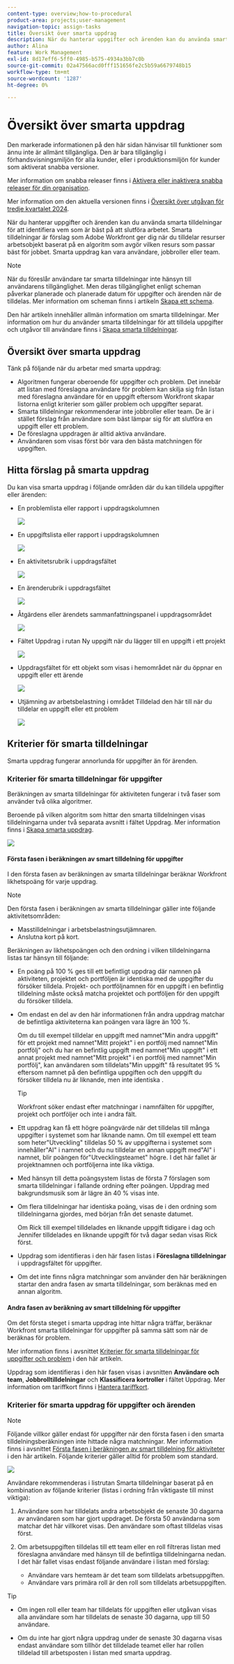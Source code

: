 ```yaml
---
content-type: overview;how-to-procedural
product-area: projects;user-management
navigation-topic: assign-tasks
title: Översikt över smarta uppdrag
description: När du hanterar uppgifter och ärenden kan du använda smarta tilldelningar för att identifiera vem som är bäst på att slutföra arbetet. Smarta tilldelningar är förslag som Adobe Workfront ger dig när du tilldelar resurser arbetsobjekt baserat på en algoritm som avgör vilken resurs som passar bäst för jobbet.
author: Alina
feature: Work Management
exl-id: 8d17eff6-5ff0-4985-b575-4934a3bb7c0b
source-git-commit: 02a47566acd0fff151656fe2c5b59a6679748b15
workflow-type: tm+mt
source-wordcount: '1287'
ht-degree: 0%

---
```


# Översikt över smarta uppdrag

<!--keep the yellow around the Rate card job roles and the Preview intro for those-->

<span class="preview">Den markerade informationen på den här sidan hänvisar till funktioner som ännu inte är allmänt tillgängliga. Den är bara tillgänglig i förhandsvisningsmiljön för alla kunder, eller i produktionsmiljön för kunder som aktiverat snabba versioner.</span>

<span class="preview">Mer information om snabba releaser finns i [Aktivera eller inaktivera snabba releaser för din organisation](/help/quicksilver/administration-and-setup/set-up-workfront/configure-system-defaults/enable-fast-release-process.md).</span>

<span class="preview">Mer information om den aktuella versionen finns i [Översikt över utgåvan för tredje kvartalet 2024](/help/quicksilver/product-announcements/product-releases/24-q3-release-activity/24-q3-release-overview.md).</span>

När du hanterar uppgifter och ärenden kan du använda smarta tilldelningar för att identifiera vem som är bäst på att slutföra arbetet. Smarta tilldelningar är förslag som Adobe Workfront ger dig när du tilldelar resurser arbetsobjekt baserat på en algoritm som avgör vilken resurs som passar bäst för jobbet. Smarta uppdrag kan vara användare, jobbroller eller team.

>[!NOTE]
>
>När du föreslår användare tar smarta tilldelningar inte hänsyn till användarens tillgänglighet. Men deras tillgänglighet enligt scheman påverkar planerade och planerade datum för uppgifter och ärenden när de tilldelas. Mer information om scheman finns i artikeln [Skapa ett schema](../../../administration-and-setup/set-up-workfront/configure-timesheets-schedules/create-schedules.md).

Den här artikeln innehåller allmän information om smarta tilldelningar. Mer information om hur du använder smarta tilldelningar för att tilldela uppgifter och utgåvor till användare finns i [Skapa smarta tilldelningar](../../../manage-work/tasks/assign-tasks/make-smart-assignments.md).

## Översikt över smarta uppdrag

Tänk på följande när du arbetar med smarta uppdrag:

* Algoritmen fungerar oberoende för uppgifter och problem. Det innebär att listan med föreslagna användare för problem kan skilja sig från listan med föreslagna användare för en uppgift eftersom Workfront skapar listorna enligt kriterier som gäller problem och uppgifter separat.
* Smarta tilldelningar rekommenderar inte jobbroller eller team. De är i stället förslag från användare som bäst lämpar sig för att slutföra en uppgift eller ett problem.
* De föreslagna uppdragen är alltid aktiva användare.
* Användaren som visas först bör vara den bästa matchningen för uppgiften.

## Hitta förslag på smarta uppdrag

Du kan visa smarta uppdrag i följande områden där du kan tilldela uppgifter eller ärenden:

* En problemlista eller rapport i uppdragskolumnen

  ![](assets/smart-assignments-issue-list.png)

* <span class="preview">En uppgiftslista eller rapport i uppdragskolumnen </span>

  <span class="preview">![](assets/smart-assignments-task-list.png)</span>

* <span class="preview">En aktivitetsrubrik i uppdragsfältet</span>

  <span class="preview">![](assets/smart-assignments-task-header-nwe-350x302.png)</span>

* En ärenderubrik i uppdragsfältet

  ![](assets/smart-assignments-issue-header.png)

* Åtgärdens eller ärendets sammanfattningspanel i uppdragsområdet

  ![](assets/smart-assignments-summary-panel-nwe-350x332.png)

* <span class="preview">Fältet Uppdrag i rutan Ny uppgift när du lägger till en uppgift i ett projekt</span>

  <span class="preview">![](assets/smart-assignments-new-task-modal.png)</span>

* Uppdragsfältet för ett objekt som visas i hemområdet när du öppnar en uppgift eller ett ärende

  <span class="preview">![](assets/smart-assignments-in-home-nwe-350x216.png)</span>

* Utjämning av arbetsbelastning i området Tilldelad den här till när du tilldelar en uppgift eller ett problem

  <span class="preview">![](assets/smart-assignments-workload-balancer-bulk-assignments.png)</span>


## Kriterier för smarta tilldelningar

<div class="preview">

Smarta uppdrag fungerar annorlunda för uppgifter än för ärenden.

### Kriterier för smarta tilldelningar för uppgifter

Beräkningen av smarta tilldelningar för aktiviteten fungerar i två faser som använder två olika algoritmer.

Beroende på vilken algoritm som hittar den smarta tilldelningen visas tilldelningarna under två separata avsnitt i fältet Uppdrag. Mer information finns i [Skapa smarta uppdrag](/help/quicksilver/manage-work/tasks/assign-tasks/make-smart-assignments.md).

![](assets/smart-assignments-task-list.png)

#### Första fasen i beräkningen av smart tilldelning för uppgifter

I den första fasen av beräkningen av smarta tilldelningar beräknar Workfront likhetspoäng för varje uppdrag.

>[!NOTE]
>
>Den första fasen i beräkningen av smarta tilldelningar gäller inte följande aktivitetsområden:
>
>* Masstilldelningar i arbetsbelastningsutjämnaren.
>* Anslutna kort på kort.


Beräkningen av likhetspoängen och den ordning i vilken tilldelningarna listas tar hänsyn till följande:

* En poäng på 100 % ges till ett befintligt uppdrag där namnen på aktiviteten, projektet och portföljen är identiska med de uppgifter du försöker tilldela. Projekt- och portföljnamnen för en uppgift i en befintlig tilldelning måste också matcha projektet och portföljen för den uppgift du försöker tilldela.

* Om endast en del av den här informationen från andra uppdrag matchar de befintliga aktiviteterna kan poängen vara lägre än 100 %.

  Om du till exempel tilldelar en uppgift med namnet&quot;Min andra uppgift&quot; för ett projekt med namnet&quot;Mitt projekt&quot; i en portfölj med namnet&quot;Min portfölj&quot; och du har en befintlig uppgift med namnet&quot;Min uppgift&quot; i ett annat projekt med namnet&quot;Mitt projekt&quot; i en portfölj med namnet&quot;Min portfölj&quot;, kan användaren som tilldelats&quot;Min uppgift&quot; få resultatet 95 % eftersom namnet på den befintliga uppgiften och den uppgift du försöker tilldela nu är liknande, men inte identiska .

  >[!TIP]
  >
  >  Workfront söker endast efter matchningar i namnfälten för uppgifter, projekt och portföljer och inte i andra fält.

* Ett uppdrag kan få ett högre poängvärde när det tilldelas till många uppgifter i systemet som har liknande namn. Om till exempel ett team som heter&quot;Utveckling&quot; tilldelas 50 % av uppgifterna i systemet som innehåller&quot;AI&quot; i namnet och du nu tilldelar en annan uppgift med&quot;AI&quot; i namnet, blir poängen för&quot;Utvecklingsteamet&quot; högre. I det här fallet är projektnamnen och portföljerna inte lika viktiga.

* Med hänsyn till detta poängsystem listas de första 7 förslagen som smarta tilldelningar i fallande ordning efter poängen. Uppdrag med bakgrundsmusik som är lägre än 40 % visas inte.

* Om flera tilldelningar har identiska poäng, visas de i den ordning som tilldelningarna gjordes, med början från det senaste datumet.

  Om Rick till exempel tilldelades en liknande uppgift tidigare i dag och Jennifer tilldelades en liknande uppgift för två dagar sedan visas Rick först.

* Uppdrag som identifieras i den här fasen listas i    **Föreslagna tilldelningar** i uppdragsfältet för uppgifter.

* Om det inte finns några matchningar som använder den här beräkningen startar den andra fasen av smarta tilldelningar, som beräknas med en annan algoritm.

#### Andra fasen av beräkning av smart tilldelning för uppgifter

Om det första steget i smarta uppdrag inte hittar några träffar, beräknar Workfront smarta tilldelningar för uppgifter på samma sätt som när de beräknas för problem.

Mer information finns i avsnittet [Kriterier för smarta tilldelningar för uppgifter och problem](#smart-assignments-criteria-for-tasks-and-issues) i den här artikeln.

Uppdrag som identifieras i den här fasen visas i avsnitten **Användare och team**, **Jobbrolltilldelningar** och **Klassificera kortroller** i fältet Uppdrag. Mer information om tariffkort finns i [Hantera tariffkort](/help/quicksilver/administration-and-setup/set-up-workfront/configure-system-defaults/manage-rate-cards.md). <!--keep the rate cards roles in yellow after the release of assignments to Prod-->

### Kriterier för smarta uppdrag för uppgifter och ärenden

</div>

>[!NOTE]
>
><span class="preview">Följande villkor gäller endast för uppgifter när den första fasen i den smarta tilldelningsberäkningen inte hittade några matchningar. Mer information finns i avsnittet [Första fasen i beräkningen av smart tilldelning för aktiviteter](#first-phase-of-smart-assignment-calculation-for-tasks) i den här artikeln. Följande kriterier gäller alltid för problem som standard. </span>

<span class="preview">![](assets/smart-assignments-issue-header.png)</span>

Användare rekommenderas i listrutan Smarta tilldelningar baserat på en kombination av följande kriterier (listas i ordning från viktigaste till minst viktiga):

1. Användare som har tilldelats andra arbetsobjekt de senaste 30 dagarna av användaren som har gjort uppdraget. De första 50 användarna som matchar det här villkoret visas. Den användare som oftast tilldelas visas först.

2. Om arbetsuppgiften tilldelas till ett team eller en roll filtreras listan med föreslagna användare med hänsyn till de befintliga tilldelningarna nedan. I det här fallet visas endast följande användare i listan med förslag:

   * Användare vars hemteam är det team som tilldelats arbetsuppgiften.
   * Användare vars primära roll är den roll som tilldelats arbetsuppgiften.

>[!TIP]
>
>* Om ingen roll eller team har tilldelats för uppgiften eller utgåvan visas alla användare som har tilldelats de senaste 30 dagarna, upp till 50 användare.
>
>* Om du inte har gjort några uppdrag under de senaste 30 dagarna visas endast användare som tillhör det tilldelade teamet eller har rollen tilldelad till arbetsposten i listan med smarta uppdrag.



<!--the commented out piece in the tip above was live before but I am not totally sure that smart assignments look at your team. I think they look JUST at the team/ role assigned to the work item; see this help site request for more info: https://experience.adobe.com/#/@adobeinternalworkfront/so:hub-Hub/workfront/issue/62fd222200037eb87572c5b6ad6bf53e/overview -->
<!--
<div data-mc-conditions="QuicksilverOrClassic.Draft mode">
<div>
<h3>Smart assignments criteria for the Production environment</h3>
<p>(NOTE: drafted,this was the case BEFORE we updated the logic in the WB - with the 21.4 release)</p>
</div>
<p>Smart assignments display on tasks and issues when the following conditions are met:</p>
<ul>
<li>The task or issue is subordinate to a parent task or issue that has a user, team, or job role currently assigned. </li>
</ul>
<p>Smart assignments display the top twenty recommendations based on a proprietary algorithm that uses your own team information.</p>
<p>Users are recommended in the smart assignments drop-down list based on a combination of the following criteria (listed in order from most important to least important):</p>
<ul>
<li>The user has the team assigned to the task or issue designated as their Home Team</li>
<li>The user is also assigned to the parent task</li>
<li>The user has the same primary job role as is currently assigned to the task or issue</li>
<li>The user has the team assigned to the parent task or issue designated as their Home Team</li>
<li>The user is associated with the same primary job role currently assigned to the parent task</li>
<li>The user is a member of the same team as the user who assigned the task or issue and the team is designated as their Home Team</li>
<li>The user is a member of the same Home Group as the user who is assigning the task or issue</li>
<li>The user has the same primary job role as the user who is assigning the task or issue.</li>
</ul>
</div>
-->

<!--
<div data-mc-conditions="QuicksilverOrClassic.Draft mode">
<h2>Make smart assignments</h2>
<p>(NOTE:&nbsp;this was moved to its own article: make-smart-assignments.) </p>
<p>Smart assignments are available in most locations where you can make assignments in Workfront.</p>
<p>You can use smart assignments on tasks and issues that have previously been assigned to a job role or a team.</p> <note type="note">
You must have a Plan or a Work license and have at least Contribute permissions to a task or an issue to be able to make assignments to the task or the issue. You must have the Make Assignments option enabled in your permission level to make assignments.
</note>
<p>To use smart assignments:</p>
<ol>
<li value="1">Navigate to an issue or a task and click one of the following fields to edit them: <br>
<ul>
<li><p data-mc-conditions="QuicksilverOrClassic.Quicksilver">The <strong>Assignments</strong> field in the task or issue header</p></li>
<li>The <strong>Assignments</strong> field of a task or issue list using in-line editing in a task or issue list. </li>
<li>The <strong>Assignee</strong> field after you have clicked <strong>Advanced</strong> from a task or an issue. </li>
</ul></li>
<li value="2"> <p>Place your cursor in the assignment field, and wait for two seconds, then the <strong>Suggestions</strong> list is displayed.</p> <p>Users displayed in this list are the smart assignment suggestions for the task or the issue.<br></p> <p> <img src="assets/nwe-smart-assignment-suggestions-350x160.png" style="width: 350;height: 160;" data-mc-conditions="QuicksilverOrClassic.Quicksilver"> </p> </li>
<li value="3"> <p>Select the user in the recommendations list by clicking their name. </p> <p>If there are no suggestions, the suggestion list does not open.</p> </li>
<li value="4">(Optional) If you do not want to use one of the recommended users from the smart assignments list, start typing the name of the desired user and select the name when it appears in the list.</li>
<li value="5">Click <strong>Enter</strong> to make the assignment. </li>
</ol>
</div>
-->
